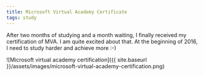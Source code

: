 ```yaml
---
title: Microsoft Virtual Academy Certificate
tags: study
---
```


After two months of studying and a month waiting, I finally received my certification of MVA. I am quite excited about that. At the beginning of 2016, I need to study harder and achieve more :-)

![Microsoft virtual academy certification]({{ site.baseurl }}/assets/images/microsoft-virtual-academy-certification.png)
